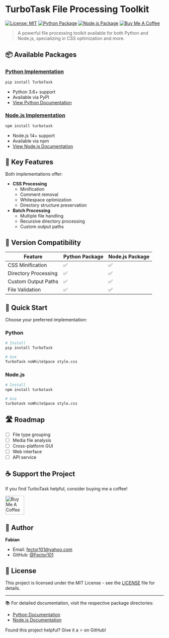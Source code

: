 # TurboTask File Processing Toolkit

[![License: MIT](https://img.shields.io/badge/License-MIT-yellow.svg)](https://opensource.org/licenses/MIT)
[![Python Package](https://img.shields.io/badge/Python-Package-blue)](./python)
[![Node.js Package](https://img.shields.io/badge/Node.js-Package-green)](./nodejs)
[![Buy Me A Coffee](https://img.shields.io/badge/Buy%20Me%20A%20Coffee-Support-orange.svg)](https://buymeacoffee.com/fector101)

> A powerful file processing toolkit available for both Python and Node.js, specializing in CSS optimization and more.

## 📦 Available Packages

### [Python Implementation](./python)
```bash
pip install TurboTask
```
- Python 3.6+ support
- Available via PyPI
- [View Python Documentation](./python/README.md)

### [Node.js Implementation](./nodejs)
```bash
npm install turbotask
```
- Node.js 14+ support
- Available via npm
- [View Node.js Documentation](./nodejs/README.md)

## 🚀 Key Features

Both implementations offer:
- **CSS Processing**
  - Minification
  - Comment removal
  - Whitespace optimization
  - Directory structure preservation
- **Batch Processing**
  - Multiple file handling
  - Recursive directory processing
  - Custom output paths

## 🔄 Version Compatibility

| Feature                | Python Package | Node.js Package |
|-----------------------|----------------|-----------------|
| CSS Minification      | ✅             | ✅              |
| Directory Processing  | ✅             | ✅              |
| Custom Output Paths   | ✅             | ✅              |
| File Validation       | ✅             | ✅              |

## 🎯 Quick Start

Choose your preferred implementation:

### Python
```bash
# Install
pip install TurboTask

# Use
TurboTask noWhiteSpace style.css
```

### Node.js
```bash
# Install
npm install turbotask

# Use
turbotask noWhiteSpace style.css
```

## 🛣️ Roadmap

- [ ] File type grouping
- [ ] Media file analysis
- [ ] Cross-platform GUI
- [ ] Web interface
- [ ] API service

## ☕ Support the Project

If you find TurboTask helpful, consider buying me a coffee!

<a href="https://www.buymeacoffee.com/fector101" target="_blank">
  <img src="https://cdn.buymeacoffee.com/buttons/v2/default-yellow.png" alt="Buy Me A Coffee" height="60">
</a>

## 👤 Author

**Fabian**
- Email: fector101@yahoo.com
- GitHub: [@Fector101](https://github.com/Fector101/TurboTask)

## 📄 License

This project is licensed under the MIT License - see the [LICENSE](LICENSE) file for details.

---

📚 For detailed documentation, visit the respective package directories:
- [Python Documentation](./python/README.md)
- [Node.js Documentation](./nodejs/README.md)

Found this project helpful? Give it a ⭐️ on GitHub!